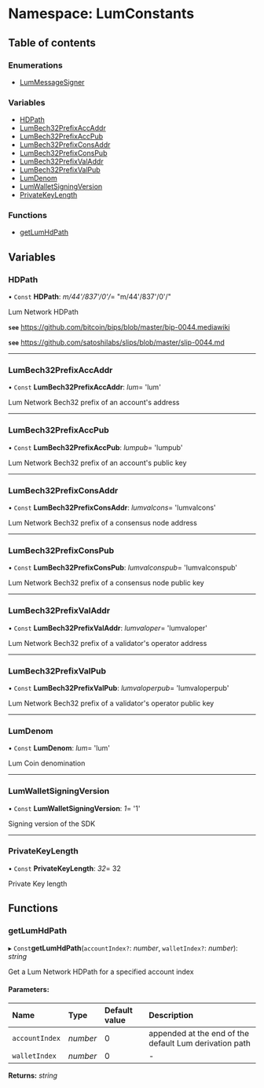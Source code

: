 # Namespace: LumConstants

## Table of contents

### Enumerations

- [LumMessageSigner](../enums/lumconstants.lummessagesigner.md)

### Variables

- [HDPath](lumconstants.md#hdpath)
- [LumBech32PrefixAccAddr](lumconstants.md#lumbech32prefixaccaddr)
- [LumBech32PrefixAccPub](lumconstants.md#lumbech32prefixaccpub)
- [LumBech32PrefixConsAddr](lumconstants.md#lumbech32prefixconsaddr)
- [LumBech32PrefixConsPub](lumconstants.md#lumbech32prefixconspub)
- [LumBech32PrefixValAddr](lumconstants.md#lumbech32prefixvaladdr)
- [LumBech32PrefixValPub](lumconstants.md#lumbech32prefixvalpub)
- [LumDenom](lumconstants.md#lumdenom)
- [LumWalletSigningVersion](lumconstants.md#lumwalletsigningversion)
- [PrivateKeyLength](lumconstants.md#privatekeylength)

### Functions

- [getLumHdPath](lumconstants.md#getlumhdpath)

## Variables

### HDPath

• `Const` **HDPath**: *m/44'/837'/0'/*= "m/44'/837'/0'/"

Lum Network HDPath

**`see`** https://github.com/bitcoin/bips/blob/master/bip-0044.mediawiki

**`see`** https://github.com/satoshilabs/slips/blob/master/slip-0044.md

___

### LumBech32PrefixAccAddr

• `Const` **LumBech32PrefixAccAddr**: *lum*= 'lum'

Lum Network Bech32 prefix of an account's address

___

### LumBech32PrefixAccPub

• `Const` **LumBech32PrefixAccPub**: *lumpub*= 'lumpub'

Lum Network Bech32 prefix of an account's public key

___

### LumBech32PrefixConsAddr

• `Const` **LumBech32PrefixConsAddr**: *lumvalcons*= 'lumvalcons'

Lum Network Bech32 prefix of a consensus node address

___

### LumBech32PrefixConsPub

• `Const` **LumBech32PrefixConsPub**: *lumvalconspub*= 'lumvalconspub'

Lum Network Bech32 prefix of a consensus node public key

___

### LumBech32PrefixValAddr

• `Const` **LumBech32PrefixValAddr**: *lumvaloper*= 'lumvaloper'

Lum Network Bech32 prefix of a validator's operator address

___

### LumBech32PrefixValPub

• `Const` **LumBech32PrefixValPub**: *lumvaloperpub*= 'lumvaloperpub'

Lum Network Bech32 prefix of a validator's operator public key

___

### LumDenom

• `Const` **LumDenom**: *lum*= 'lum'

Lum Coin denomination

___

### LumWalletSigningVersion

• `Const` **LumWalletSigningVersion**: *1*= '1'

Signing version of the SDK

___

### PrivateKeyLength

• `Const` **PrivateKeyLength**: *32*= 32

Private Key length

## Functions

### getLumHdPath

▸ `Const`**getLumHdPath**(`accountIndex?`: *number*, `walletIndex?`: *number*): *string*

Get a Lum Network HDPath for a specified account index

#### Parameters:

Name | Type | Default value | Description |
:------ | :------ | :------ | :------ |
`accountIndex` | *number* | 0 | appended at the end of the default Lum derivation path    |
`walletIndex` | *number* | 0 | - |

**Returns:** *string*
